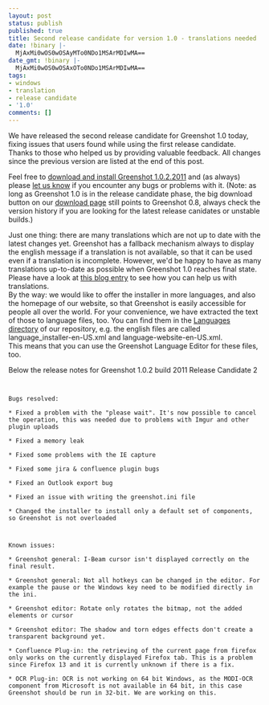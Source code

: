 ```yaml
---
layout: post
status: publish
published: true
title: Second release candidate for version 1.0 - translations needed
date: !binary |-
  MjAxMi0wOS0wOSAyMTo0NDo1MSArMDIwMA==
date_gmt: !binary |-
  MjAxMi0wOS0wOSAxOTo0NDo1MSArMDIwMA==
tags:
- windows
- translation
- release candidate
- '1.0'
comments: []
---
```

<p>We have released the second release candidate for Greenshot 1.0 today, fixing issues that users found while using the first release candidate. Thanks to those who helped us by providing valuable feedback. All changes since the previous version are listed at the end of this post.</p>
<p>Feel free to <a href="/version-history/" target="_blank">download and install Greenshot 1.0.2.2011</a> and (as always) please <a href="http://sourceforge.net/tracker/?group_id=191585&atid=937972&status=1" target="_blank">let us know</a> if you encounter any bugs or problems with it. (Note: as long as Greenshot 1.0 is in the release candidate phase, the big download button on our <a href="/downloads/" title="Downloads">download page</a> still points to Greenshot 0.8, always check the version history if you are looking for the latest release canidates or unstable builds.)</p>
<p>Just one thing: there are many translations which are not up to date with the latest changes yet. Greenshot has a fallback mechanism always to display the english message if a translation is not available, so that it can be used even if a translation is incomplete. However, we'd be happy to have as many translations up-to-date as possible when Greenshot 1.0 reaches final state. Please have a look at <a href="/2012/08/10/introducing-the-brand-new-greenshot-language-editor-translators-wanted/" title="Introducing the brand new Greenshot Language Editor – translators wanted">this blog entry</a> to see how you can help us with translations.<br />
By the way: we would like to offer the installer in more languages, and also the homepage of our website, so that Greenshot is easily accessible for people all over the world. For your convenience, we have extracted the text of those to language files, too. You can find them in the <a href="http://greenshot.svn.sourceforge.net/viewvc/greenshot/trunk/Greenshot/Languages/?sortby=date&sortdir=down#dirlist" target="_blank">Languages directory</a> of our repository, e.g. the english files are called language_installer-en-US.xml and language-website-en-US.xml.<br />
This means that you can use the Greenshot Language Editor for these files, too.</p>
<p>Below the release notes for Greenshot 1.0.2 build 2011 Release Candidate 2</p>
<p><code><br />
Bugs resolved:<br />
* Fixed a problem with the "please wait". It's now possible to cancel the operation, this was needed due to problems with Imgur and other plugin uploads<br />
* Fixed a memory leak<br />
* Fixed some problems with the IE capture<br />
* Fixed some jira & confluence plugin bugs<br />
* Fixed an Outlook export bug<br />
* Fixed an issue with writing the greenshot.ini file<br />
* Changed the installer to install only a default set of components, so Greenshot is not overloaded</p>
<p>Known issues:<br />
* Greenshot general: I-Beam cursor isn't displayed correctly on the final result.<br />
* Greenshot general: Not all hotkeys can be changed in the editor. For example the pause or the Windows key need to be modified directly in the ini.<br />
* Greenshot editor: Rotate only rotates the bitmap, not the added elements or cursor<br />
* Greenshot editor: The shadow and torn edges effects don't create a transparent background yet.<br />
* Confluence Plug-in: the retrieving of the current page from firefox only works on the currently displayed Firefox tab. This is a problem since Firefox 13 and it is currently unknown if there is a fix.<br />
* OCR Plug-in: OCR is not working on 64 bit Windows, as the MODI-OCR component from Microsoft is not available in 64 bit, in this case Greenshot should be run in 32-bit. We are working on this.</p>
<p></code></p>
